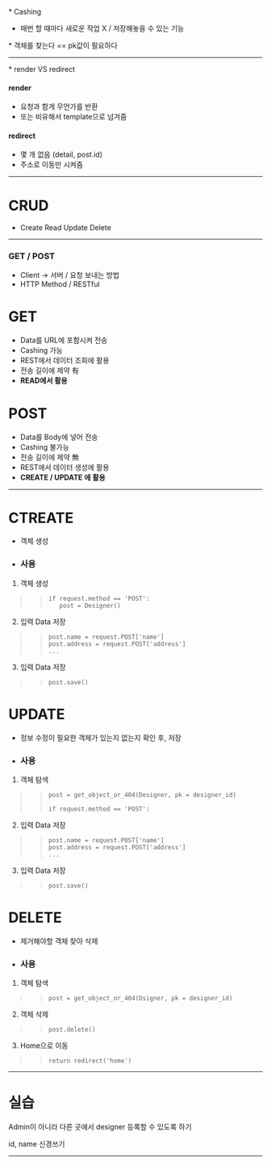\* Cashing  
- 매번 할 때마다 새로운 작업 X / 저장해놓을 수 있는 기능

\* 객체를 찾는다 == pk값이 필요하다

- - -

\* render VS redirect  
#### render  
- 요청과 함게 무언가를 반환  
- 또는 비유해서 template으로 넘겨줌  
#### redirect  
- 몇 개 없음 (detail, post.id)  
- 주소로 이동만 시켜줌  

- - -

# CRUD  
- Create Read Update Delete

- - - 

### GET / POST  
- Client → 서버 / 요청 보내는 방법  
- HTTP Method / RESTful  

# GET  
- Data를 URL에 포함시켜 전송  
- Cashing 가능  
- REST에서 데이터 조회에 활용  
- 전송 길이에 제약 有   
- **READ에서 활용**

# POST  
- Data를 Body에 넣어 전송  
- Cashing 불가능  
- 전송 길이에 제약 無
- REST에서 데이터 생성에 활용  
- **CREATE / UPDATE 에 활용**

- - -

# CTREATE  
- 객체 생성   
- ### 사용  
1. 객체 생성  
>> ```
>> if request.method == 'POST':
>>    post = Designer()
>> ```  
2. 입력 Data 저장  
>> ```
>> post.name = request.POST['name']
>> post.address = request.POST['address']
>> ...
>> ```  
3. 입력 Data 저장  
>> ```
>> post.save()
>> ```

# UPDATE  
- 정보 수정이 필요한 객체가 있는지 없는지 확인 후, 저장  
- ### 사용  
1. 객체 탐색  
>> ```
>> post = get_object_or_404(Designer, pk = designer_id)
>> 
>> if request.method == 'POST':
>> ```
2. 입력 Data 저장  
>> ```
>> post.name = request.POST['name']
>> post.address = request.POST['address']
>> ...
>> ```
3. 입력 Data 저장  
>> ```
>> post.save()
>> ```

# DELETE  
- 제거해야할 객체 찾아 삭제  
- ### 사용
1. 객체 탐색  
>> ```
>> post = get_object_or_404(Dsigner, pk = designer_id)
>> ```  
2. 객체 삭제  
>> ```
>> post.delete()
>> ```  
3. Home으로 이동  
>> ```
>> return redirect('home')  
>> ```

- - - 
    
# 실습  

Admin이 아니라 다른 곳에서 designer 등록할 수 있도록 하기

id, name 신경쓰기   

- - - 
